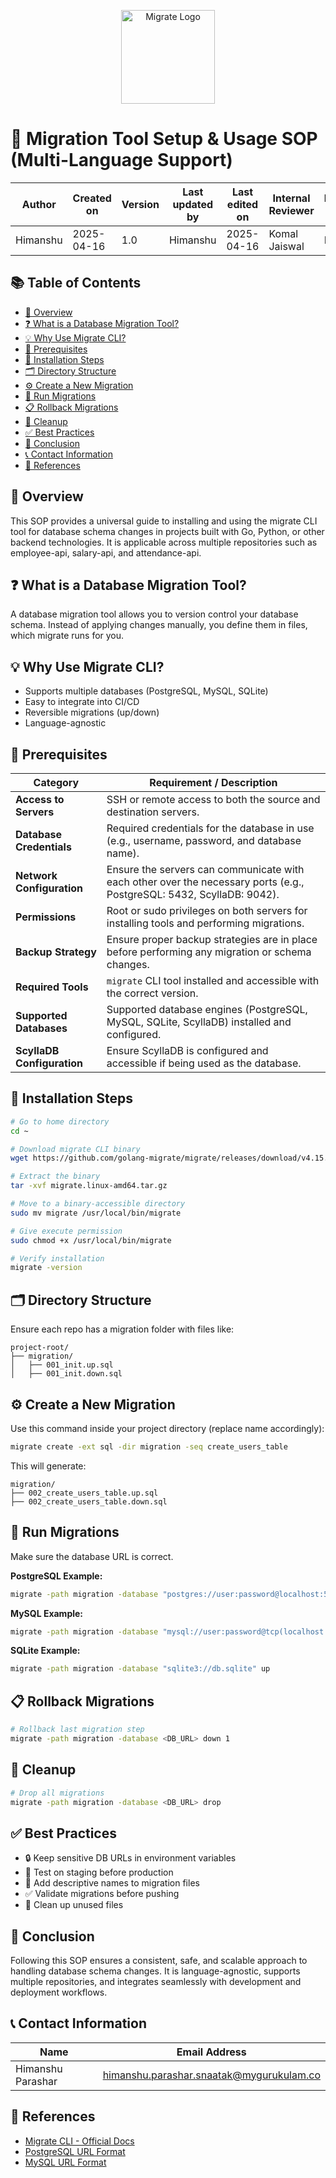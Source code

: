 <p align="center">
  <img src="https://raw.githubusercontent.com/golang-migrate/migrate/master/assets/logo.svg" alt="Migrate Logo" width="150"/>
</p>

# 🔄 Migration Tool Setup & Usage SOP (Multi-Language Support)

| Author   | Created on | Version | Last updated by | Last edited on | Internal Reviewer | Reviewer L0 | Reviewer L1 | Reviewer L2 |
|----------|------------|---------|------------------|----------------|-------------------|-------------|-------------|-------------|
| Himanshu | 2025-04-16 | 1.0     | Himanshu         | 2025-04-16     | Komal Jaiswal     | Imran       | Shashi      | Mahesh Kumar |

## 📚 Table of Contents
- [📌 Overview](#-overview)
- [❓ What is a Database Migration Tool?](#-what-is-a-database-migration-tool)
- [💡 Why Use Migrate CLI?](#-why-use-migrate-cli)
- [🔧 Prerequisites](#-prerequisites)
- [🔧 Installation Steps](#-installation-steps)
- [🗂️ Directory Structure](#️-directory-structure)
- [⚙️ Create a New Migration](#-create-a-new-migration)
- [🚀 Run Migrations](#-run-migrations)
- [📋 Rollback Migrations](#-rollback-migrations)
- [🧼 Cleanup](#-cleanup)
- [✅ Best Practices](#-best-practices)
- [🧾 Conclusion](#-conclusion)
- [📞 Contact Information](#-contact-information)
- [📎 References](#-references)

## 📌 Overview
This SOP provides a universal guide to installing and using the migrate CLI tool for database schema changes in projects built with Go, Python, or other backend technologies. It is applicable across multiple repositories such as employee-api, salary-api, and attendance-api.

## ❓ What is a Database Migration Tool?
A database migration tool allows you to version control your database schema. Instead of applying changes manually, you define them in files, which migrate runs for you.

## 💡 Why Use Migrate CLI?
- Supports multiple databases (PostgreSQL, MySQL, SQLite)
- Easy to integrate into CI/CD
- Reversible migrations (up/down)
- Language-agnostic

## 🔧 Prerequisites

| **Category**               | **Requirement / Description**                              |
|----------------------------|------------------------------------------------------------|
| **Access to Servers**      | SSH or remote access to both the source and destination servers. |
| **Database Credentials**   | Required credentials for the database in use (e.g., username, password, and database name). |
| **Network Configuration**  | Ensure the servers can communicate with each other over the necessary ports (e.g., PostgreSQL: 5432, ScyllaDB: 9042). |
| **Permissions**            | Root or sudo privileges on both servers for installing tools and performing migrations. |
| **Backup Strategy**        | Ensure proper backup strategies are in place before performing any migration or schema changes. |
| **Required Tools**         | `migrate` CLI tool installed and accessible with the correct version. |
| **Supported Databases**    | Supported database engines (PostgreSQL, MySQL, SQLite, ScyllaDB) installed and configured. |
| **ScyllaDB Configuration** | Ensure ScyllaDB is configured and accessible if being used as the database. |

## 🔧 Installation Steps
```bash
# Go to home directory
cd ~

# Download migrate CLI binary
wget https://github.com/golang-migrate/migrate/releases/download/v4.15.2/migrate.linux-amd64.tar.gz

# Extract the binary
tar -xvf migrate.linux-amd64.tar.gz

# Move to a binary-accessible directory
sudo mv migrate /usr/local/bin/migrate

# Give execute permission
sudo chmod +x /usr/local/bin/migrate

# Verify installation
migrate -version
```

## 🗂️ Directory Structure
Ensure each repo has a migration folder with files like:
```
project-root/
├── migration/
│   ├── 001_init.up.sql
│   ├── 001_init.down.sql
```

## ⚙️ Create a New Migration
Use this command inside your project directory (replace name accordingly):
```bash
migrate create -ext sql -dir migration -seq create_users_table
```
This will generate:
```
migration/
├── 002_create_users_table.up.sql
├── 002_create_users_table.down.sql
```

## 🚀 Run Migrations
Make sure the database URL is correct.

**PostgreSQL Example:**
```bash
migrate -path migration -database "postgres://user:password@localhost:5432/dbname?sslmode=disable" up
```

**MySQL Example:**
```bash
migrate -path migration -database "mysql://user:password@tcp(localhost:3306)/dbname" up
```

**SQLite Example:**
```bash
migrate -path migration -database "sqlite3://db.sqlite" up
```

## 📋 Rollback Migrations
```bash
# Rollback last migration step
migrate -path migration -database <DB_URL> down 1
```

## 🧼 Cleanup
```bash
# Drop all migrations
migrate -path migration -database <DB_URL> drop
```

## ✅ Best Practices
- 🔒 Keep sensitive DB URLs in environment variables
- 🧪 Test on staging before production
- 🧾 Add descriptive names to migration files
- ✅ Validate migrations before pushing
- 🧹 Clean up unused files

## 🧾 Conclusion
Following this SOP ensures a consistent, safe, and scalable approach to handling database schema changes. It is language-agnostic, supports multiple repositories, and integrates seamlessly with development and deployment workflows.

## 📞 Contact Information

| Name             | Email Address                               |
|------------------|---------------------------------------------|
| Himanshu Parashar| himanshu.parashar.snaatak@mygurukulam.co    |

## 📎 References
- [Migrate CLI - Official Docs](https://github.com/golang-migrate/migrate)
- [PostgreSQL URL Format](https://www.postgresql.org/docs/current/libpq-connect.html#LIBPQ-CONNSTRING)
- [MySQL URL Format](https://github.com/go-sql-driver/mysql#dsn-data-source-name)
